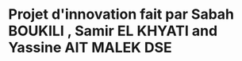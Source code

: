 <h1>
Projet d'innovation fait par Sabah BOUKILI , Samir EL KHYATI and Yassine AIT MALEK
DSE
  
  </h1>
